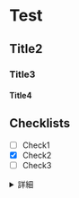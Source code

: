# Test
## Title2
### Title3
#### Title4

## Checklists
- [ ] Check1
- [x] Check2
- [ ] Check3

<details>
<summary>詳細</summary>

- [] one
- [x] two
- [x] three

</details>
